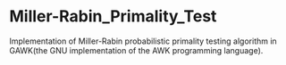 # Miller-Rabin_Primality_Test
Implementation of Miller-Rabin probabilistic primality testing algorithm in GAWK(the GNU implementation of the AWK programming language).
